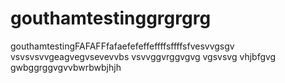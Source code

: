 # gouthamtestinggrgrgrg
gouthamtestingFAFAFFfafaefefeffeffffsffffsfvesvvgsgv
vsvsvsvvgeagvegvsevevvbs
vsvvggvrggvgvg
vgsvsvg
vhjbfgvg
gwbggrggvgvvbwrbwbjhjh
